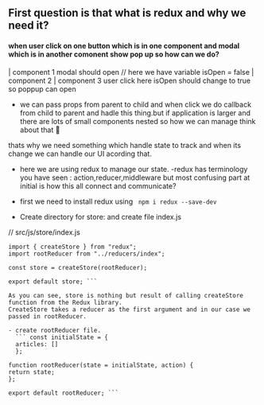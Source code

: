 ## First question is that what is redux and why we need it?

#### when user click on one button which is in one component and modal which is in another comonent show pop up so how can we do?

| component 1 modal should open // here we have variable isOpen = false
| component 2
| component 3 user click here isOpen should change to true so poppup can open

- we can pass props from parent to child and when click we do callback from child to parent and hadle this thing.but if application is larger and there are lots of small components nested so how we can manage think about that :thinking:

thats why we need something which handle state to track and when its change we can handle our UI acording that.

- here we are using redux to manage our state.
  -redux has terminology you have seen : action,reducer,middleware but most confusing part at initial is how this all connect and communicate?

- first we need to install redux using ` npm i redux --save-dev`

- Create directory for store: and create file index.js

// src/js/store/index.js

````
import { createStore } from "redux";
import rootReducer from "../reducers/index";

const store = createStore(rootReducer);

export default store; ```

As you can see, store is nothing but result of calling createStore function from the Redux library.
CreateStore takes a reducer as the first argument and in our case we passed in rootReducer.

- create rootReducer file.
  ``` const initialState = {
  articles: []
  };

function rootReducer(state = initialState, action) {
return state;
};

export default rootReducer; ```
````
